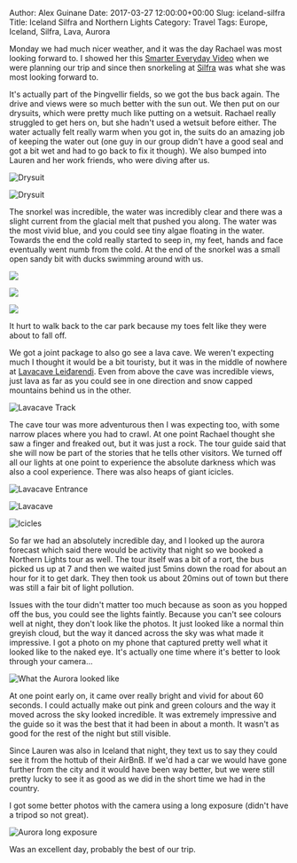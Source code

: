 Author: Alex Guinane
Date: 2017-03-27 12:00:00+00:00
Slug: iceland-silfra
Title: Iceland Silfra and Northern Lights
Category: Travel
Tags: Europe, Iceland, Silfra, Lava, Aurora

Monday we had much nicer weather, and it was the day Rachael was most looking forward to. I showed her this [Smarter Everyday Video](https://youtu.be/5adC3nc0MHI?t=2m36s) when we were planning our trip and since then snorkeling at [Silfra](https://en.wikipedia.org/wiki/Silfra) was what she was most looking forward to.

It's actually part of the Þingvellir fields, so we got the bus back again. The drive and views were so much better with the sun out. We then put on our drysuits, which were pretty much like putting on a wetsuit. Rachael really struggled to get hers on, but she hadn't used a wetsuit before either. The water actually felt really warm when you got in, the suits do an amazing job of keeping the water out (one guy in our group didn't have a good seal and got a bit wet and had to go back to fix it though). We also bumped into Lauren and her work friends, who were diving after us.

![](/images/2017/2017-03-27-iceland-silfra/drysuit-alex.JPG "Drysuit")

![](/images/2017/2017-03-27-iceland-silfra/drysuit-rachael.JPG "Drysuit")

The snorkel was incredible, the water was incredibly clear and there was a slight current from the glacial melt that pushed you along. The water was the most vivid blue, and you could see tiny algae floating in the water.
Towards the end the cold really started to seep in, my feet, hands and face eventually went numb from the cold.
At the end of the snorkel was a small open sandy bit with ducks swimming around with us.

![](/images/2017/2017-03-27-iceland-silfra/dive1.JPG "")

![](/images/2017/2017-03-27-iceland-silfra/dive2.JPG "")

![](/images/2017/2017-03-27-iceland-silfra/dive3.JPG "")

It hurt to walk back to the car park because my toes felt like they were about to fall off.

We got a joint package to also go see a lava cave. We weren't expecting much I thought it would be a bit touristy, but it was in the middle of nowhere at [Lavacave Leiđarendi](https://goo.gl/maps/fxEiqh7T9qS2). Even from above the cave was incredible views, just lava as far as you could see in one direction and snow capped mountains behind us in the other.

![](/images/2017/2017-03-27-iceland-silfra/lavacave3.jpg "Lavacave Track")

The cave tour was more adventurous then I was expecting too, with some narrow places where you had to crawl.
At one point Rachael thought she saw a finger and freaked out, but it was just a rock. The tour guide said that she  will now be part of the stories that he tells other visitors. We turned off all our lights at one point to experience the absolute darkness which was also a cool experience. There was also heaps of giant icicles.

![](/images/2017/2017-03-27-iceland-silfra/lavacave1.jpg "Lavacave Entrance")

![](/images/2017/2017-03-27-iceland-silfra/lavacave2.JPG "Lavacave")

![](/images/2017/2017-03-27-iceland-silfra/lavacave-icicles.JPG "Icicles")

So far we had an absolutely incredible day, and I looked up the aurora forecast which said there would be activity that night so we booked a Northern Lights tour as well. The tour itself was a bit of a rort, the bus picked us up at 7 and then we waited just 5mins down the road for about an hour for it to get dark. They then took us about 20mins out of town but there was still a fair bit of light pollution.

Issues with the tour didn't matter too much because as soon as you hopped off the bus, you could see the lights faintly. Because you can't see colours well at night, they don't look like the photos. It just looked like a normal thin greyish cloud, but the way it danced across the sky was what made it impressive. I got a photo on my phone that captured pretty well what it looked like to the naked eye. It's actually one time where it's better to look through your camera...

![](/images/2017/2017-03-27-iceland-silfra/aurora-realistic.JPG "What the Aurora looked like")

At one point early on, it came over really bright and vivid for about 60 seconds. I could actually make out pink and green colours and the way it moved across the sky looked incredible. It was extremely impressive and the guide so it was the best that it had been in about a month. It wasn't as good for the rest of the night but still visible.

Since Lauren was also in Iceland that night, they text us to say they could see it from the hottub of their AirBnB. If we'd had a car we would have gone further from the city and it would have been way better, but we were still pretty lucky to see it as good as we did in the short time we had in the country.

I got some better photos with the camera using a long exposure (didn't have a tripod so not great).

![](/images/2017/2017-03-27-iceland-silfra/aurora-exposure.JPG "Aurora long exposure")

Was an excellent day, probably the best of our trip.

